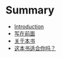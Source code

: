 # Summary

* [Introduction](README.md)
* [写在前面](xie_zai_qian_mian.md)
* [关于本书](guan_yu_ben_shu.md)
* [这本书适合你吗？](zhe_ben_shu_shi_he_ni_ma_ff1f.md)

